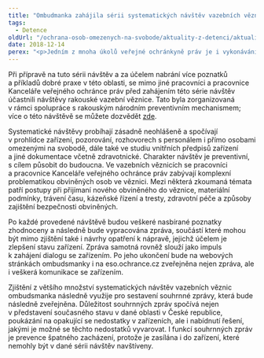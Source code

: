 ```yaml
---
title: "Ombudmanka zahájila sérii systematických návštěv vazebních věznic"
tags:
  - Detence
oldUrl: "/ochrana-osob-omezenych-na-svobode/aktuality-z-detenci/aktuality-z-detenci-2018/ombudmanka-zahajila-serii-systematickych-navstev-vazebnich-veznic/"
date: 2018-12-14
perex: "<p>Jedním z mnoha úkolů veřejné ochránkyně práv je i vykonávání činnosti národního preventivního mechanismu, v jehož rámci provádí systematické návštěvy míst, kde se nacházejí nebo mohou nacházet osoby omezené na svobodě veřejnou mocí nebo v důsledku závislosti na poskytované péči. Začátkem prosince letošního roku byla zahájena série návštěv vazebních věznic, na něž se pracovníci Kanceláře veřejného ochránce práv zaměřili naposledy v roce 2009, kdy navštívili čtyři zařízení tohoto typu.</p>"
---
```


<!-- imported from the old website -->

<p>Při přípravě na tuto sérii návštěv a za účelem nabrání více poznatků a příkladů dobré praxe v této oblasti, se mimo jiné pracovníci a pracovnice Kanceláře veřejného ochránce práv před zahájením této série návštěv účastnili návštěvy rakouské vazební věznice. Tato byla zorganizovaná v rámci spolupráce s rakouským národním preventivním mechanismem; více o této návštěvě se můžete dozvědět <a href="http://www.ochrance.cz/ochrana-osob-omezenych-na-svobode/aktuality-z-detenci/aktuality-z-detenci-2018/navsteva-ceske-a-rakouske-vazebni-veznice-pokracujeme-ve-spolupraci-s-rakouskym-narodn/">zde</a>.</p> <p>Systematické návštěvy probíhají zásadně neohlášeně a spočívají v prohlídce zařízení, pozorování, rozhovorech s personálem i přímo osobami omezenými na svobodě, dále také ve studiu vnitřních předpisů zařízení a jiné dokumentace včetně zdravotnické. Charakter návštěv je preventivní, s cílem působit do budoucna. Ve vazebních věznicích se pracovníci a pracovnice Kanceláře veřejného ochránce práv zabývají komplexní problematikou obviněných osob ve věznici. Mezi některá zkoumaná témata patří postupy při přijímaní nového obviněného do věznice, materiální podmínky, trávení času, kázeňské řízení a tresty, zdravotní péče a způsoby zajištění bezpečnosti obviněných.</p> <p>Po každé provedené návštěvě budou veškeré nasbírané poznatky zhodnoceny a následně bude vypracována zpráva, součástí které mohou být mimo zjištění také i návrhy opatření k nápravě, jejichž účelem je zlepšení stavu zařízení. Zpráva samotná rovněž slouží jako impuls k zahájení dialogu se zařízením. Po jeho ukončení bude na webových stránkách ombudsmanky i na eso.ochrance.cz zveřejněna nejen zpráva, ale i veškerá komunikace se zařízením.</p> <p>Zjištění z většího množství systematických návštěv vazebních věznic ombudsmanka následně využije pro sestavení souhrnné zprávy, která bude následně zveřejněna. Důležitost souhrnných zpráv spočívá nejen v představení současného stavu v dané oblasti v České republice, poukázání na opakující se nedostatky v zařízeních, ale i nabídnutí řešení, jakými je možné se těchto nedostatků vyvarovat. I funkcí souhrnných zpráv je prevence špatného zacházení, protože je zasílána i do zařízení, které nemohly být v dané sérii návštěv navštíveny.</p>
